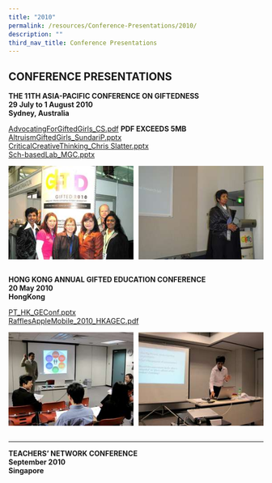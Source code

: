 ```yaml
---
title: "2010"
permalink: /resources/Conference-Presentations/2010/
description: ""
third_nav_title: Conference Presentations
---
```

## CONFERENCE PRESENTATIONS

**THE 11TH ASIA-PACIFIC CONFERENCE ON GIFTEDNESS**<br>
**29 July to 1 August 2010**<br>
**Sydney, Australia**

[AdvocatingForGiftedGirls\_CS.pdf](https://www.rgs.edu.sg/qql/slot/u554/Resources/Conference%20Proceedings/2010/AdvocatingForGiftedGirls_CS.pdf) **PDF EXCEEDS 5MB**<br>
[AltruismGiftedGirls\_SundariP.pptx](https://www.rgs.edu.sg/qql/slot/u554/Resources/Conference%20Proceedings/2010/AltruismGiftedGirls_SundariP.pptx)<br>
[CriticalCreativeThinking\_Chris Slatter.pptx](https://www.rgs.edu.sg/qql/slot/u554/Resources/Conference%20Proceedings/2010/CriticalCreativeThinking_Chris%20Slatter.pptx)<br>
[Sch-basedLab\_MGC.pptx](https://www.rgs.edu.sg/qql/slot/u554/Resources/Conference%20Proceedings/2010/Sch-basedLab_MGC.pptx)

<img src="/images/20101.jpg" style="width:49%" align=left>
<img src="/images/20102.jpg" style="width:49%" align=right>
<br clear="left"><br>

**HONG KONG ANNUAL GIFTED EDUCATION CONFERENCE**<br>
**20 May 2010**<br>
**HongKong**

[PT\_HK\_GEConf.pptx](https://www.rgs.edu.sg/qql/slot/u554/Resources/Conference%20Proceedings/2010/PT_HK_GEConf.pptx)<br>
[RafflesAppleMobile_2010_HKAGEC.pdf](/files/RafflesAppleMobile_2010_HKAGEC.pdf)

<img src="/images/20103.jpg" style="width:49%" align=left>
<img src="/images/20104.jpg" style="width:49%" align=right>
<br clear="left"><br>

----

**TEACHERS’ NETWORK CONFERENCE**<br>
**September 2010**<br>
**Singapore**